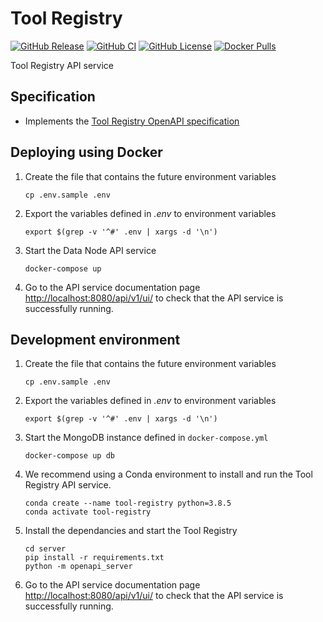 # Tool Registry

[![GitHub Release](https://img.shields.io/github/release/Sage-Bionetworks/tool-registry.svg?include_prereleases&color=94398d&labelColor=555555&logoColor=ffffff&style=for-the-badge&logo=github)](https://github.com/Sage-Bionetworks/tool-registry/releases)
[![GitHub CI](https://img.shields.io/github/workflow/status/Sage-Bionetworks/tool-registry/ci.svg?color=94398d&labelColor=555555&logoColor=ffffff&style=for-the-badge&logo=github)](https://github.com/Sage-Bionetworks/tool-registry)
[![GitHub License](https://img.shields.io/github/license/Sage-Bionetworks/tool-registry.svg?color=94398d&labelColor=555555&logoColor=ffffff&style=for-the-badge&logo=github)](https://github.com/Sage-Bionetworks/tool-registry)
[![Docker Pulls](https://img.shields.io/docker/pulls/sagebionetworks/tool-registry.svg?color=94398d&labelColor=555555&logoColor=ffffff&style=for-the-badge&label=pulls&logo=docker)](https://hub.docker.com/repository/docker/sagebionetworks/tool-registry)

Tool Registry API service

## Specification

- Implements the [Tool Registry OpenAPI specification]

## Deploying using Docker

1. Create the file that contains the future environment variables

       cp .env.sample .env

2. Export the variables defined in *.env* to environment variables

       export $(grep -v '^#' .env | xargs -d '\n')

3. Start the Data Node API service

       docker-compose up

4. Go to the API service documentation page <http://localhost:8080/api/v1/ui/>
   to check that the API service is successfully running.

## Development environment

1. Create the file that contains the future environment variables

       cp .env.sample .env

2. Export the variables defined in *.env* to environment variables

       export $(grep -v '^#' .env | xargs -d '\n')

3. Start the MongoDB instance defined in `docker-compose.yml`

       docker-compose up db

4. We recommend using a Conda environment to install and run the Tool Registry
   API service.

       conda create --name tool-registry python=3.8.5
       conda activate tool-registry

5. Install the dependancies and start the Tool Registry

       cd server
       pip install -r requirements.txt
       python -m openapi_server

6. Go to the API service documentation page <http://localhost:8080/api/v1/ui/>
   to check that the API service is successfully running.

<!-- Definitions -->

[Tool Registry OpenAPI specification]: https://github.com/Sage-Bionetworks/tool-registry-schemas